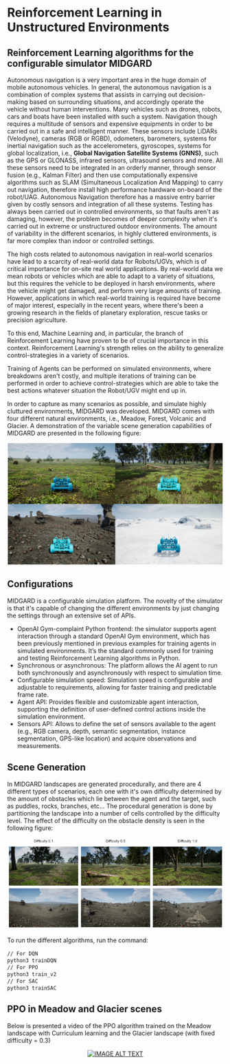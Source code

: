 # Reinforcement Learning in Unstructured Environments
## Reinforcement Learning algorithms for the configurable simulator MIDGARD

Autonomous navigation is a very important area in the huge domain of mobile autonomous vehicles. In general, the autonomous navigation is a combination of complex systems that assists in carrying out decision-making based on surrounding situations, and accordingly operate the vehicle without human interventions. Many vehicles such as drones, robots, cars and boats have been installed with such a system.
Navigation though requires a multitude of sensors and expensive equipments in order to be carried out in a safe and intelligent manner. These sensors include LiDARs (Velodyne), cameras (RGB or RGBD), odometers, barometers, systems for inertial navigation such as the accelerometers, gyroscopes, systems for global localization, i.e., **Global Navigation Satellite Systems (GNNS)**, such as the GPS or GLONASS, infrared sensors, ultrasound sensors and more. All these sensors need to be integrated in an orderly manner, through sensor fusion (e.g., Kalman Filter) and then use computationally expensive algorithms such as SLAM (Simultaneous Localization And Mapping) to carry out navigation, therefore install high performance hardware on-board of the robot/UAG.
Autonomous Navigation therefore has a massive entry barrier given by costly sensors and integration of all these systems. Testing has always been carried out in controlled environments, so that faults aren't as damaging, however, the problem becomes of deeper complexity when it's carried out in extreme or unstructured outdoor environments. The amount of variability in the different scenarios, in highly cluttered environments, is far more complex than indoor or controlled settings.

The high costs related to autonomous navigation in real-world scenarios have lead to a scarcity of real-world data for Robots/UGVs, which is of critical importance for on-site real world applications. By real-world data we mean robots or vehicles which are able to adapt to a variety of situations, but this requires the vehicle to be deployed in harsh environments, where the vehicle might get damaged, and perform very large amounts of training.
However, applications in which real-world training is required have become of major interest, especially in the recent years, where there's been a growing research in the fields of planetary exploration, rescue tasks or precision agriculture.

To this end, Machine Learning and, in particular, the branch of Reinforcement Learning have proven to be of crucial importance in this context. Reinforcement Learning's strength relies on the ability to generalize control-strategies in a variety of scenarios.

Training of Agents can be performed on simulated environments, where breakdowns aren't costly, and multiple iterations of training can be performed in order to achieve control-strategies which are able to take the best actions whatever situation the Robot/UGV might end up in.

In order to capture as many scenarios as possible, and simulate highly cluttured environments, MIDGARD was developed. MIDGARD comes with four different natural environments, i.e., Meadow, Forest, Volcanic and Glacier.
A demonstration of the variable scene generation capabilities of MIDGARD are presented in the following figure:

<p align="center">
  <img src="https://github.com/Tatonta/Master_Thesis/blob/main/src/figures/MIDGARD_scenarios.png" scale=0.3/>
</p>

## Configurations
MIDGARD is a configurable simulation platform. The novelty of the simulator is that it's capable of changing the different environments by just changing the settings through an extensive set of APIs.
- OpenAI Gym-complaint Python frontend:  the simulator supports agent interaction through a standard OpenAI Gym environment, which has been previously mentioned in previous examples for training agents in simulated environments. It’s the standard commonly used for training and testing Reinforcement Learning algorithms in Python.
- Synchronous or asynchronous: The platform allows the AI agent to run both synchronously and asynchronously with respect to simulation time.
- Configurable simulation speed: Simulation speed is configurable and adjustable to requirements, allowing for faster training and predictable frame rate.
- Agent API: Provides flexible and customizable agent interaction, supporting the definition of user-defined control actions inside the simulation environment.
- Sensors API: Allows to define the set of sensors available to the agent (e.g., RGB camera, depth, semantic segmentation, instance segmentation, GPS-like location) and acquire observations and measurements.
## Scene Generation
In MIDGARD landscapes are generated procedurally, and there are 4 different types of scenarios, each one with it's own difficulty determined by the amount of obstacles which lie between the agent and the target, such as puddles, rocks, branches, etc...
The procedural generation is done by partitioning the landscape into a number of cells controlled by the difficulty level.
The effect of the difficulty on the obstacle density is seen in the following figure:
<p align="center">
  <img src="https://github.com/Tatonta/Master_Thesis/blob/main/src/figures/MIDGARD_clutteredenv.png" />
</p>

To run the different algorithms, run the command:
```
// For DQN
python3 trainDQN
// For PPO
python3 train_v2
// For SAC
python3 trainSAC
```
## PPO in Meadow and Glacier scenes
Below is presented a video of the PPO algorithm trained on the Meadow landscape with Curriculum learning and the Glacier landscape (with fixed difficulty = 0.3)

<div align="center">
  <a href="https://www.youtube.com/watch?v=Mn11uPtTb9Y"><img src="https://img.youtube.com/vi/Mn11uPtTb9Y/hqdefault.jpg" alt="IMAGE ALT TEXT"></a>
</div>
